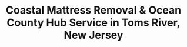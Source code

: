 ---
layout: location.njk
title: "Coastal Mattress Removal & Ocean County Hub Service in Toms River, New Jersey"
metaDescription: "Coastal mattress removal and Ocean County hub service in Toms River, NJ. Next-day pickup serving this established shore community with diverse waterfront neighborhoods and specialized coastal service."
permalink: /mattress-removal/new-jersey/toms-river/
state: "New Jersey"
stateSlug: "new-jersey"
city: "Toms River"
citySlug: "toms-river"
zip: "08753"
latitude: 39.9537
longitude: -74.1979
tier: 2
population: 95438
businessLicense: "NJ-TR-2025-008"
pricing:
  oneItem: 125
  twoItems: 155
  threeItems: 180
  isPopular: twoItems
serviceArea: "Toms River, New Jersey including waterfront communities, established neighborhoods, and coastal developments"
neighborhoods: [
  {
    "name": "Downtown Toms River",
    "zipCodes": ["08753"]
  },
  {
    "name": "Silverton",
    "zipCodes": ["08753"]
  },
  {
    "name": "North Dover",
    "zipCodes": ["08753"]
  },
  {
    "name": "Pleasant Plains",
    "zipCodes": ["08742"]
  },
  {
    "name": "Ortley Beach",
    "zipCodes": ["08751"]
  },
  {
    "name": "Island Heights",
    "zipCodes": ["08732"]
  },
  {
    "name": "Pine Beach",
    "zipCodes": ["08741"]
  },
  {
    "name": "Beachwood",
    "zipCodes": ["08722"]
  },
  {
    "name": "South Toms River",
    "zipCodes": ["08757"]
  },
  {
    "name": "Cedar Grove",
    "zipCodes": ["08753"]
  },
  {
    "name": "Crestwood Village",
    "zipCodes": ["08753"]
  },
  {
    "name": "Holiday City",
    "zipCodes": ["08753"]
  }
]
zipCodes:
  - "08722"
  - "08732"
  - "08741"
  - "08742"
  - "08751"
  - "08753"
  - "08757"
recyclingPartners:
  - "Ocean County Utilities Authority"
  - "Toms River Township Public Works"
  - "New Jersey Department of Environmental Protection Licensed Facilities"
  - "Coastal Environmental Services"
nearbyCities:
  - name: "Lakewood"
    slug: "lakewood"
    distance: 15
    isSuburb: false
  - name: "Camden"
    slug: "camden"
    distance: 55
    isSuburb: false
  - name: "Brick"
    slug: "brick"
    distance: 8
    isSuburb: true
reviews:
  count: 398
  featured:
    - text: "Downtown pickup was seamless - team knew exactly how to handle our third-floor walkup."
      author: "Tom R."
      neighborhood: "Downtown Toms River"
    - text: "Called them for our Silverton home and wow, they really get the shore community vibe. Professional but friendly, finished everything in under 20 minutes. Even helped us move some furniture around afterward."
      author: "Lisa"
      neighborhood: "Silverton"
    - text: "Perfect."
      author: "Mark D."
      neighborhood: "Pleasant Plains"
faqs:
  - question: "How quickly can you remove mattresses in Toms River?"
    answer: "Next-day service throughout Toms River and surrounding Ocean County area. Our scheduling adapts to coastal community needs and seasonal variations."
  - question: "Do you serve all Toms River neighborhoods and waterfront areas?"
    answer: "Complete coverage from Downtown Toms River to Silverton, North Dover to Pleasant Plains, waterfront areas to established neighborhoods - comprehensive service across all ZIP codes."
  - question: "What's included in your $125 mattress pickup service?"
    answer: "Complete professional service: pickup from any location, loading, transport, and certified recycling. Zero additional charges for coastal access or waterfront community coordination throughout Toms River."
  - question: "How does your service compare to township bulk pickup?"
    answer: "Township collection requires advance coordination with Toms River Public Works schedules. Our service provides flexibility that works with your timeline and understands shore community logistics."
  - question: "Can you handle different coastal housing types in Toms River?"
    answer: "Absolutely. Our expertise covers diverse coastal logistics - waterfront homes to retirement communities, seasonal properties to year-round residences throughout the township."
  - question: "Do you provide environmentally responsible mattress disposal?"
    answer: "Certified recycling partnerships support New Jersey's coastal environmental goals. Our specialized processing maximizes material recovery while meeting sustainability values of environmentally conscious shore residents."
  - question: "Are you licensed for mattress removal throughout Ocean County?"
    answer: "Fully licensed and compliant with New Jersey environmental regulations and local township requirements, complete documentation for all residential disposals."
  - question: "Can you accommodate Toms River's diverse coastal community needs?"
    answer: "Our experience includes waterfront logistics coordination, seasonal property management, and the diverse housing patterns that define this established Ocean County shore community."

pageContent:
  heroDescription: "Coastal mattress removal throughout Toms River, serving this established Ocean County hub from Downtown to Silverton and waterfront communities. Reliable eco-friendly service with over 1 million mattresses recycled nationwide."
  aboutService: "Toms River's position as Ocean County's established hub creates unique mattress removal demands. Across 95,438 residents, from Downtown Toms River's historic core to waterfront communities like Silverton and Pleasant Plains, our specialized pickup service adapts to this diverse coastal township. Seasonal property transitions, retirement community needs, and year-round family relocations drive consistent mattress disposal requirements throughout the area. Shore community logistics present distinct challenges - waterfront access roads, elevated coastal properties, and seasonal housing patterns require experienced coordination that our teams provide. Whether navigating narrow streets in established neighborhoods like North Dover or coordinating pickups in retirement communities such as Crestwood Village, we handle the township's varied landscape efficiently. Toms River's mix of permanent residents, seasonal occupants, and active adult communities generates diverse mattress removal scenarios that standard municipal pickup struggles to accommodate. Our eco-friendly mattress recycling network has diverted over 1 million mattresses from landfills nationwide, delivering sustainable disposal solutions this environmentally conscious coastal community values. Beyond basic township collection through Toms River Public Works, our service eliminates scheduling constraints and provides immediate mattress removal when shore residents need it most during seasonal transitions, family moves, or property management changes."
  serviceAreasIntro: "Waterfront to inland, across all neighborhoods throughout this diverse Ocean County shore community:"
  regulationsCompliance: "Mattress disposal in Toms River operates under township Public Works coordination and Ocean County waste management oversight, serving this established coastal community. Municipal collection requires advance scheduling with township systems that can't accommodate the immediate needs of seasonal property management, waterfront home maintenance, or retirement community transitions. Ocean County environmental regulations mandate proper disposal documentation, with New Jersey Department of Environmental Protection providing statewide coastal waste management compliance oversight. Standard pickup involves specialized handling that municipal services find challenging within Toms River's shore community logistics and waterfront property access requirements. Our mattress removal service eliminates municipal delays through door-to-door pickup with certified recycling that adapts to your schedule - whether managing seasonal property needs, retirement community transitions, or waterfront family relocations. Licensed operations handle all regulatory compliance while providing eco-friendly mattress recycling convenience that Toms River's coastal environment demands. From seasonal housing schedule coordination to retirement community timing requirements and waterfront property access logistics, we deliver compliant mattress recycling that serves this township's diverse shore character."
  environmentalImpact: "Coastal environmental responsibility drives our professional mattress recycling service in Toms River, providing sustainable disposal solutions matching this Ocean County shore community's environmental values. Over 1 million mattresses diverted from landfills through our nationwide recycling network demonstrates environmental impact aligning with New Jersey's coastal sustainability goals and Toms River's shore community stewardship commitment. Certified recycling partnerships divert approximately 80% of mattress materials from Ocean County's waste system, supporting state coastal environmental objectives while meeting sustainability expectations of environmentally conscious shore residents and seasonal property owners. Steel springs from Toms River homes become construction materials through specialized processing, foam components support regional manufacturing without adding coastal waste infrastructure pressures. This approach reflects Toms River's character as an established shore community - environmental stewardship meeting values shore families and coastal organizations expect from service providers. Documented recycling processes provide environmental compliance that waterfront developments, retirement communities, and township organizations require, supporting sustainable practices helping Toms River maintain its reputation as a responsible coastal community."
  howItWorksScheduling: "Next-day appointments throughout Toms River and greater Ocean County area. Coordination adapts to coastal schedules, seasonal variations, and shore community needs with professional waterfront service standards."
  howItWorksService: "Licensed teams handle mattress removal using professional equipment suitable for diverse coastal housing types, waterfront properties, and retirement communities throughout this established Ocean County shore township."
  howItWorksDisposal: "Mattresses transport to certified recycling facilities supporting New Jersey's coastal environmental goals and Toms River's commitment to sustainable shore community development as a responsible Ocean County coastal hub."
  sidebarStats:
    mattressesRemoved: "3,847"
---